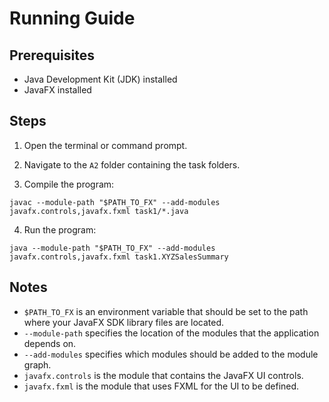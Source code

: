# Running Guide

## Prerequisites

- Java Development Kit (JDK) installed
- JavaFX installed

## Steps

1. Open the terminal or command prompt.

2. Navigate to the `A2` folder containing the task folders.

3. Compile the program:

`javac --module-path "$PATH_TO_FX" --add-modules javafx.controls,javafx.fxml task1/*.java`

4. Run the program:

`java --module-path "$PATH_TO_FX" --add-modules javafx.controls,javafx.fxml task1.XYZSalesSummary`

## Notes

- `$PATH_TO_FX` is an environment variable that should be set to the path where your JavaFX SDK library files are located.
- `--module-path` specifies the location of the modules that the application depends on.
- `--add-modules` specifies which modules should be added to the module graph.
- `javafx.controls` is the module that contains the JavaFX UI controls.
- `javafx.fxml` is the module that uses FXML for the UI to be defined.
